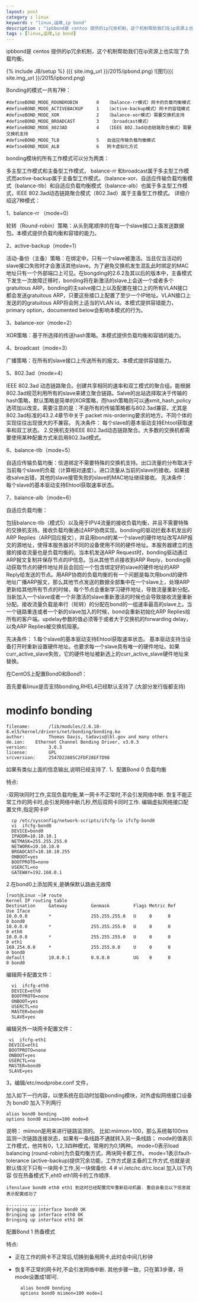```yaml
---
layout: post
category : linux 
keywords : "linux,运维,ip bond"
description : "ipbbond是 centos 提供的ip冗余机制，这个机制帮助我们在ip资源上也实现了负载均衡。"
tags : [linux,运维,ip bond]
---
```


ipbbond是 centos 提供的ip冗余机制，这个机制帮助我们在ip资源上也实现了负载均衡。
<!--break-->

{% include JB/setup %}
({{ site.img_url }}/2015/ipbond.png)
![图1]({{ site.img_url }}/2015/ipbond.png)

Bonding的模式一共有7种：

    #defineBOND_MODE_ROUNDROBIN       0   （balance-rr模式）网卡的负载均衡模式
    #defineBOND_MODE_ACTIVEBACKUP     1   （active-backup模式）网卡的容错模式
    #defineBOND_MODE_XOR              2   （balance-xor模式）需要交换机支持
    #defineBOND_MODE_BROADCAST        3    （broadcast模式）
    #defineBOND_MODE_8023AD           4   （IEEE 802.3ad动态链路聚合模式）需要交换机支持
    #defineBOND_MODE_TLB              5   自适应传输负载均衡模式
    #defineBOND_MODE_ALB              6   网卡虚拟化方式

bonding模块的所有工作模式可以分为两类：

多主型工作模式和主备型工作模式， balance-rr 和broadcast属于多主型工作模式而active-backup属于主备型工作模式。（balance-xor、自适应传输负载均衡模式（balance-tlb）和自适应负载均衡模式（balance-alb）也属于多主型工作模式，IEEE 802.3ad动态链路聚合模式（802.3ad）属于主备型工作模式。
详细介绍这7种模式：

1、balance-rr （mode=0）

轮转（Round-robin）策略：从头到尾顺序的在每一个slave接口上面发送数据包。本模式提供负载均衡和容错的能力。

2、active-backup（mode=1）

活动-备份（主备）策略：在绑定中，只有一个slave被激活。当且仅当活动的slave接口失败时才会激活其他slave。为了避免交换机发生混乱此时绑定的MAC地址只有一个外部端口上可见。在bongding的2.6.2及其以后的版本中，主备模式下发生一次故障迁移时，bonding将在新激活的slave上会送一个或者多个gratuitous ARP。bonding的主salve接口上以及配置在接口上的所有VLAN接口都会发送gratuitous ARP，只要这些接口上配置了至少一个IP地址。VLAN接口上发送的的gratuitous ARP将会附上适当的VLAN id。本模式提供容错能力，primary option，documented below会影响本模式的行为。

3、balance-xor（mode=2）

XOR策略：基于所选择的传送hash策略。本模式提供负载均衡和容错的能力。

4、broadcast（mode=3）

广播策略：在所有的slave接口上传送所有的报文。本模式提供容错能力。

5、802.3ad（mode=4）

IEEE 802.3ad 动态链路聚合。创建共享相同的速率和双工模式的聚合组。能根据802.3ad规范利用所有的slave来建立聚合链路。Salve的出站选择取决于传输的hash策略，默认策略是简单的XOR策略，而hash策略则可以通xmit_hash_policy选项加以改变。需要注意的是：不是所有的传输策略都与802.3ad兼容，尤其是802.3ad标准的43.2.4章节中关于 packet mis-ordering要求的地方。不同个体的实现往往出现很大的不兼容。 先决条件：
        每个slave的基本驱动支持Ehtool获取速率和双工状态。
    2.交换机支持IEEE 802.3ad动态链路聚合。大多数的交换机都需要使用某种配置方式来启用802.3ad模式。

6、balance-tlb（mode=5）

自适应传输负载均衡：信道绑定不需要特殊的交换机支持。出口流量的分布取决于当前每个slave的负载（计算相对速度）。进口流量从当前的slave的接收。如果接收salve出错，其他的slave接管失败的slave的MAC地址继续接收。 先决条件： 每个slave的基本驱动支持Ehtool获取速率状态。

7、balance-alb（mode=6）

自适应负载均衡：

  包括balance-tlb（模式5）以及用于IPV4流量的接收负载均衡，并且不需要特殊的交换机支持。接收负载均衡通过ARP协商实现。bonding的驱动拦截本机发出的ARP Replies（ARP回应报文），并且用bond的某一个slave的硬件地址改写ARP报文的源地址，使得本服务器对不同的设备使用不同的硬件地址。本服务器建立的连接的接收流量也是负载均衡的。当本机发送ARP Request时，bonding驱动通过ARP报文复制并保存节点的IP信息。当从其他节点接收到ARP Reply，bonding驱动获取节点的硬件地址并且会回应一个包含绑定好的slave的硬件地址的ARP Reply给发送的节点。用ARP协商的负载均衡的有一个问题是每次用bond的硬件地址广播ARP报文，那么其他节点发送的数据全部集中在一个slave上，处理ARP更新给其他所有节点的时候，每个节点会重新学习硬件地址，导致流量重新分配。当新加入一个slave或者一个非激活的slave重新激活的时候也会导致接收流量重新分配。接收流量负载是串行（轮转）的分配在bond的一组速率最高的slave上。当一个链路重连或者一个新的slave加入的时候，bond会重新初始化ARP Replies给所有的客户端。updelay参数的值必须等于或者大于交换机的forwarding delay，以免ARP Replies被交换机阻塞。

先决条件：
    1.每个slave的基本驱动支持Ehtool获取速率状态。
        基本驱动支持当设备打开时重新设置硬件地址。也要求每一个slave具有唯一的硬件地址。如果curr_active_slave失败，它的硬件地址被新选上的curr_active_slave硬件地址来替换。

在CentOS上配置Bond0和Bond1：

首先要看linux是否支持bonding,RHEL4已经默认支持了.(大部分发行版都支持)

# modinfo bonding
    filename:       /lib/modules/2.6.18-8.el5/kernel/drivers/net/bonding/bonding.ko
    author:         Thomas Davis, tadavis@lbl.gov and many others
    de.ion:    Ethernet Channel Bonding Driver, v3.0.3
    version:        3.0.3
    license:        GPL
    srcversion:     2547D22885C2FDF28EF7D98

如果有类似上面的信息输出,说明已经支持了.
1、配置Bond 0 负载均衡

特点:

-双网块同时工作,实现负载均衡,某一网卡不正常时,不会引发网络中断.
    恢复不能正常工作的网卡时,会引发网络中断几秒,然后双网卡同时工作.
    编辑虚拟网络接口配置文件,指定网卡IP

      cp /etc/sysconfig/network-scripts/ifcfg-lo ifcfg-bond0
      vi  ifcfg-bond0
      DEVICE=bond0
      IPADDR=10.10.10.1
      NETMASK=255.255.255.0
      NETWORK=10.10.10.0
      BROADCAST=10.10.10.255
      ONBOOT=yes
      BOOTPROTO=none
      USERCTL=no
      GATEWAY=192.168.0.1

2.在bond0上添加网关,是确保默认路由无故障

    [root@Linux ~]# route
    Kernel IP routing table
    Destination     Gateway         Genmask         Flags Metric Ref    Use Iface
    10.0.0.0        *               255.255.255.0   U     0      0        0 bond0
    10.0.0.0        *               255.255.255.0   U     0      0        0 eth0
    10.0.0.0        *               255.255.255.0   U     0      0        0 eth1
    169.254.0.0     *               255.255.0.0     U     0      0        0 bond0
    default         10.0.0.1        0.0.0.0         UG    0      0        0 bond0

编辑网卡配置文件：

      vi  ifcfg-eth0
      DEVICE=eth0
      BOOTPROTO=none
      ONBOOT=yes
      USERCTL=no
      MASTER=bond0
      SLAVE=yes

编辑另外一块网卡配置文件：

     vi  ifcfg-eth1
     DEVICE=eth1
     BOOTPROTO=none
     ONBOOT=yes
     USERCTL=no
     MASTER=bond0
     SLAVE=yes

3，编辑/etc/modprobe.conf 文件，

加入如下一行内容，以使系统在启动时加载bonding模块，对外虚拟网络接口设备为 bond0 加入下列两行

    alias bond0 bonding 
    options bond0 miimon=100 mode=0 

说明： miimon是用来进行链路监测的。 比如:miimon=100，那么系统每100ms监测一次链路连接状态，如果有一条线路不通就转入另一条线路； mode的值表示工作模式，他共有0，1,2,3四种模式，常用的为0,1两种。 mode=0表示load balancing (round-robin)为负载均衡方式，两块网卡都工作。 mode=1表示fault-tolerance (active-backup)提供冗余功能，工作方式是主备的工作方式,也就是说默认情况下只有一块网卡工作,另一块做备份. 4 # vi /etc/rc.d/rc.local 加入以下内容
仅在热备模式下,eht0 eth1网卡的工作顺序.

    ifenslave bond0 eth0 eth1 到这时已经配置完毕重新启动机器. 重启会看见以下信息就表示配置成功了
    
    ................ 
    Bringing up interface bond0 OK 
    Bringing up interface eth0 OK 
    Bringing up interface eth1 OK

配置Bond 1 热备模式

特点:

- 正在工作的网卡不正常后,切换到备用网卡,此时会中间几秒钟
- 恢复不正常的网卡时,不会引发网络中断. 其他步骤一致，只在第3步骤，将mode设置成1即可.

        alias bond0 bonding 
        options bond0 miimon=100 mode=1